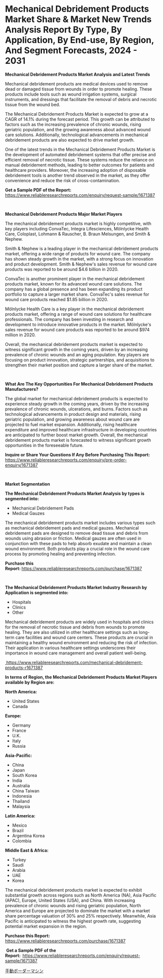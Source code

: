 <p><h1>Mechanical Debridement Products Market Share & Market New Trends Analysis Report By Type, By Application, By End-use, By Region, And Segment Forecasts, 2024 - 2031</h1></p><p><strong>Mechanical Debridement Products Market Analysis and Latest Trends</strong></p>
<p><p>Mechanical debridement products are medical devices used to remove dead or damaged tissue from wounds in order to promote healing. These products include tools such as wound irrigation systems, surgical instruments, and dressings that facilitate the removal of debris and necrotic tissue from the wound bed.</p><p>The Mechanical Debridement Products Market is expected to grow at a CAGR of 14.1% during the forecast period. This growth can be attributed to factors such as the increasing prevalence of chronic wounds, rising geriatric population, and the growing awareness about advanced wound care solutions. Additionally, technological advancements in mechanical debridement products are also expected to drive market growth.</p><p>One of the latest trends in the Mechanical Debridement Products Market is the development of automated debridement systems that offer precise and efficient removal of necrotic tissue. These systems reduce the reliance on manual debridement methods, leading to better outcomes for patients and healthcare providers. Moreover, the increasing adoption of disposable debridement tools is another trend observed in the market, as they offer convenience and reduce the risk of cross-contamination.</p></p>
<p><strong>Get a Sample PDF of the Report:&nbsp;</strong> <a href="https://www.reliableresearchreports.com/enquiry/request-sample/1671387">https://www.reliableresearchreports.com/enquiry/request-sample/1671387</a></p>
<p>&nbsp;</p>
<p><strong>Mechanical Debridement Products Major Market Players</strong></p>
<p><p>The mechanical debridement products market is highly competitive, with key players including ConvaTec, Integra Lifesciences, Mölnlycke Health Care, Coloplast, Lohmann & Rauscher, B. Braun Melsungen, and Smith & Nephew.</p><p>Smith & Nephew is a leading player in the mechanical debridement products market, offering a wide range of products for wound care. The company has shown steady growth in the market, with a strong focus on innovation and product development. Smith & Nephew's sales revenue for wound care products was reported to be around $4.6 billion in 2020.</p><p>ConvaTec is another prominent player in the mechanical debridement products market, known for its advanced wound care solutions. The company has a global presence and has been expanding its product portfolio to capture a larger market share. ConvaTec's sales revenue for wound care products reached $1.85 billion in 2020.</p><p>Mölnlycke Health Care is a key player in the mechanical debridement products market, offering a range of wound care solutions for healthcare professionals. The company has been investing in research and development to introduce innovative products in the market. Mölnlycke's sales revenue for wound care products was reported to be around $974 million in 2020.</p><p>Overall, the mechanical debridement products market is expected to witness significant growth in the coming years, driven by an increasing prevalence of chronic wounds and an aging population. Key players are focusing on product innovation, strategic partnerships, and acquisitions to strengthen their market position and capture a larger share of the market.</p></p>
<p>&nbsp;</p>
<p><strong>What Are The Key Opportunities For Mechanical Debridement Products Manufacturers?</strong></p>
<p><p>The global market for mechanical debridement products is expected to experience steady growth in the coming years, driven by the increasing prevalence of chronic wounds, ulcerations, and burns. Factors such as technological advancements in product design and materials, rising geriatric population, and growing awareness about wound care are projected to fuel market expansion. Additionally, rising healthcare expenditure and improved healthcare infrastructure in developing countries are anticipated to further boost market growth. Overall, the mechanical debridement products market is forecasted to witness significant growth opportunities in the foreseeable future.</p></p>
<p><strong>Inquire or Share Your Questions If Any Before Purchasing This Report:</strong> <a href="https://www.reliableresearchreports.com/enquiry/pre-order-enquiry/1671387">https://www.reliableresearchreports.com/enquiry/pre-order-enquiry/1671387</a></p>
<p>&nbsp;</p>
<p><strong>Market Segmentation</strong></p>
<p><strong>The Mechanical Debridement Products Market Analysis by types is segmented into:</strong></p>
<p><ul><li>Mechanical Debridement Pads</li><li>Medical Gauzes</li></ul></p>
<p><p>The mechanical debridement products market includes various types such as mechanical debridement pads and medical gauzes. Mechanical debridement pads are designed to remove dead tissue and debris from wounds using abrasion or friction. Medical gauzes are often used in conjunction with these pads to help absorb exudate and maintain a clean wound environment. Both products play a crucial role in the wound care process by promoting healing and preventing infection.</p></p>
<p><strong>Purchase this Report:&nbsp;</strong><a href="https://www.reliableresearchreports.com/purchase/1671387">https://www.reliableresearchreports.com/purchase/1671387</a></p>
<p>&nbsp;</p>
<p><strong>The Mechanical Debridement Products Market Industry Research by Application is segmented into:</strong></p>
<p><ul><li>Hospitals</li><li>Clinics</li><li>Other</li></ul></p>
<p><p>Mechanical debridement products are widely used in hospitals and clinics for the removal of necrotic tissue and debris from wounds to promote healing. They are also utilized in other healthcare settings such as long-term care facilities and wound care centers. These products are crucial in maintaining a healthy wound environment and reducing the risk of infection. Their application in various healthcare settings underscores their importance in wound care management and overall patient well-being.</p></p>
<p><a href="https://www.reliableresearchreports.com/mechanical-debridement-products-r1671387">&nbsp;https://www.reliableresearchreports.com/mechanical-debridement-products-r1671387</a></p>
<p><strong>In terms of Region, the Mechanical Debridement Products Market Players available by Region are:</strong></p>
<p>
    <p> <strong> North America: </strong>
        <ul>
            <li>United States</li>
            <li>Canada</li>
        </ul>
        </p> 
    <p> <strong> Europe: </strong>
        <ul>
            <li>Germany</li>
            <li>France</li>
            <li>U.K.</li>
            <li>Italy</li>
            <li>Russia</li>
        </ul>
        </p> 
    <p> <strong> Asia-Pacific: </strong>
        <ul>
            <li>China</li>
            <li>Japan</li>
            <li>South Korea</li>
            <li>India</li>
            <li>Australia</li>
            <li>China Taiwan</li>
            <li>Indonesia</li>
            <li>Thailand</li>
            <li>Malaysia</li>
        </ul>
        </p> 
    <p> <strong> Latin America: </strong>
        <ul>
            <li>Mexico</li>
            <li>Brazil</li>
            <li>Argentina Korea</li>
            <li>Colombia</li>
        </ul>
        </p> 
    <p> <strong> Middle East & Africa: </strong>
        <ul>
            <li>Turkey</li>
            <li>Saudi</li>
            <li>Arabia</li>
            <li>UAE</li>
            <li>Korea</li>
        </ul>
    </p>
    </p>
<p><p>The mechanical debridement products market is expected to exhibit substantial growth across regions such as North America (NA), Asia Pacific (APAC), Europe, United States (USA), and China. With increasing prevalence of chronic wounds and rising geriatric population, North America and Europe are projected to dominate the market with a market share percentage valuation of 30% and 25% respectively. Meanwhile, Asia Pacific is anticipated to witness the highest growth rate, suggesting potential market expansion in the region.</p></p>
<p><strong>Purchase this Report: </strong><a href="https://www.reliableresearchreports.com/purchase/1671387">https://www.reliableresearchreports.com/purchase/1671387</a></p>
<p>&nbsp;<strong>Get a Sample PDF of the Report:&nbsp;&nbsp;</strong><a href="https://www.reliableresearchreports.com/enquiry/request-sample/1671387">https://www.reliableresearchreports.com/enquiry/request-sample/1671387</a></p>
<p><strong></strong></p>
<p><p><a href="https://github.com/decker5351/Market-Research-Report-List-1/blob/main/8393927106902.md">手動ボーダーマシン</a></p></p>